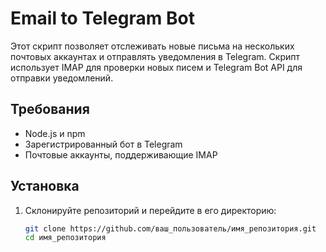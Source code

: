 # Email to Telegram Bot

Этот скрипт позволяет отслеживать новые письма на нескольких почтовых аккаунтах и отправлять уведомления в Telegram. Скрипт использует IMAP для проверки новых писем и Telegram Bot API для отправки уведомлений.

## Требования

- Node.js и npm
- Зарегистрированный бот в Telegram
- Почтовые аккаунты, поддерживающие IMAP

## Установка

1. Склонируйте репозиторий и перейдите в его директорию:

   ```bash
   git clone https://github.com/ваш_пользователь/имя_репозитория.git
   cd имя_репозитория

